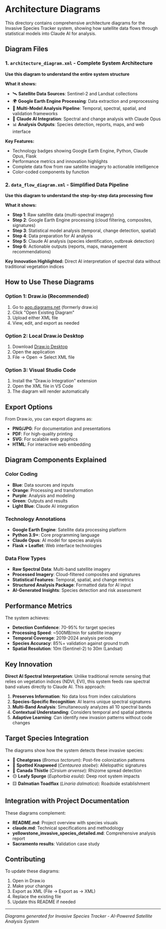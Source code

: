 # Architecture Diagrams

This directory contains comprehensive architecture diagrams for the Invasive Species Tracker system, showing how satellite data flows through statistical models into Claude AI for analysis.

## Diagram Files

### 1. `architecture_diagram.xml` - Complete System Architecture
**Use this diagram to understand the entire system structure**

**What it shows:**
- 🛰️ **Satellite Data Sources**: Sentinel-2 and Landsat collections
- 🌍 **Google Earth Engine Processing**: Data extraction and preprocessing
- 🔬 **Multi-Model Analysis Pipeline**: Temporal, spectral, spatial, and validation frameworks
- 🤖 **Claude AI Integration**: Spectral and change analysis with Claude Opus
- 📊 **Analysis Outputs**: Species detection, reports, maps, and web interface

**Key Features:**
- Technology badges showing Google Earth Engine, Python, Claude Opus, Flask
- Performance metrics and innovation highlights
- Complete data flow from raw satellite imagery to actionable intelligence
- Color-coded components by function

### 2. `data_flow_diagram.xml` - Simplified Data Pipeline
**Use this diagram to understand the step-by-step data processing flow**

**What it shows:**
- **Step 1**: Raw satellite data (multi-spectral imagery)
- **Step 2**: Google Earth Engine processing (cloud filtering, composites, signatures)
- **Step 3**: Statistical model analysis (temporal, change detection, spatial)
- **Step 4**: Data preparation for AI analysis
- **Step 5**: Claude AI analysis (species identification, outbreak detection)
- **Step 6**: Actionable outputs (reports, maps, management recommendations)

**Key Innovation Highlighted:**
Direct AI interpretation of spectral data without traditional vegetation indices

## How to Use These Diagrams

### Option 1: Draw.io (Recommended)
1. Go to [app.diagrams.net](https://app.diagrams.net) (formerly draw.io)
2. Click "Open Existing Diagram"
3. Upload either XML file
4. View, edit, and export as needed

### Option 2: Local Draw.io Desktop
1. Download [Draw.io Desktop](https://github.com/jgraph/drawio-desktop/releases)
2. Open the application
3. File → Open → Select XML file

### Option 3: Visual Studio Code
1. Install the "Draw.io Integration" extension
2. Open the XML file in VS Code
3. The diagram will render automatically

## Export Options

From Draw.io, you can export diagrams as:
- **PNG/JPG**: For documentation and presentations
- **PDF**: For high-quality printing
- **SVG**: For scalable web graphics
- **HTML**: For interactive web embedding

## Diagram Components Explained

### Color Coding
- **Blue**: Data sources and inputs
- **Orange**: Processing and transformation
- **Purple**: Analysis and modeling
- **Green**: Outputs and results
- **Light Blue**: Claude AI integration

### Technology Annotations
- **Google Earth Engine**: Satellite data processing platform
- **Python 3.9+**: Core programming language
- **Claude Opus**: AI model for species analysis
- **Flask + Leaflet**: Web interface technologies

### Data Flow Types
- **Raw Spectral Data**: Multi-band satellite imagery
- **Processed Imagery**: Cloud-filtered composites and signatures
- **Statistical Features**: Temporal, spatial, and change metrics
- **Structured Analysis Package**: Formatted data for AI input
- **AI-Generated Insights**: Species detection and risk assessment

## Performance Metrics

The system achieves:
- **Detection Confidence**: 70-95% for target species
- **Processing Speed**: ~500MB/min for satellite imagery
- **Temporal Coverage**: 2019-2024 analysis periods
- **Species Accuracy**: 85%+ validation against ground truth
- **Spatial Resolution**: 10m (Sentinel-2) to 30m (Landsat)

## Key Innovation

**Direct AI Spectral Interpretation**: Unlike traditional remote sensing that relies on vegetation indices (NDVI, EVI), this system feeds raw spectral band values directly to Claude AI. This approach:

1. **Preserves Information**: No data loss from index calculations
2. **Species-Specific Recognition**: AI learns unique spectral signatures
3. **Multi-Band Analysis**: Simultaneously analyzes all 10 spectral bands
4. **Contextual Understanding**: Considers temporal and spatial patterns
5. **Adaptive Learning**: Can identify new invasion patterns without code changes

## Target Species Integration

The diagrams show how the system detects these invasive species:

- 🌾 **Cheatgrass** (*Bromus tectorum*): Post-fire colonization patterns
- 💜 **Spotted Knapweed** (*Centaurea stoebe*): Allelopathic signatures  
- 🌸 **Canada Thistle** (*Cirsium arvense*): Rhizome spread detection
- 🟡 **Leafy Spurge** (*Euphorbia esula*): Deep root system impacts
- 🟨 **Dalmatian Toadflax** (*Linaria dalmatica*): Roadside establishment

## Integration with Project Documentation

These diagrams complement:
- **README.md**: Project overview with species visuals
- **claude.md**: Technical specifications and methodology
- **yellowstone_invasive_species_detailed.md**: Comprehensive analysis report
- **Sacramento results**: Validation case study

## Contributing

To update these diagrams:
1. Open in Draw.io
2. Make your changes
3. Export as XML (File → Export as → XML)
4. Replace the existing file
5. Update this README if needed

---

*Diagrams generated for Invasive Species Tracker - AI-Powered Satellite Analysis System*